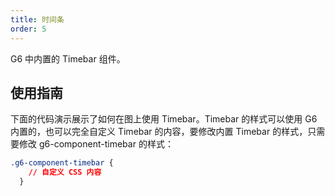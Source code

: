 ```yaml
---
title: 时间条
order: 5
---
```


G6 中内置的 Timebar 组件。

## 使用指南

下面的代码演示展示了如何在图上使用 Timebar。Timebar 的样式可以使用 G6 内置的，也可以完全自定义 Timebar 的内容，要修改内置 Timebar 的样式，只需要修改 g6-component-timebar 的样式：

```css
.g6-component-timebar {
    // 自定义 CSS 内容
  }
```
